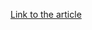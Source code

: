 [Link to the article](https://www.akamai.com/blog/security/part-i-retrospective-2020-ddos-was-back-bigger-and-badder-than-ever-before)
